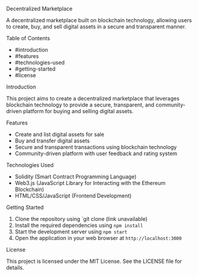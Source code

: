 Decentralized Marketplace


A decentralized marketplace built on blockchain technology, allowing users to create, buy, and sell digital assets in a secure and transparent manner.


Table of Contents

- #introduction
- #features
- #technologies-used
- #getting-started
- #license


Introduction

This project aims to create a decentralized marketplace that leverages blockchain technology to provide a secure, transparent, and community-driven platform for buying and selling digital assets.


Features

- Create and list digital assets for sale
- Buy and transfer digital assets
- Secure and transparent transactions using blockchain technology
- Community-driven platform with user feedback and rating system


Technologies Used

- Solidity (Smart Contract Programming Language)
- Web3.js (JavaScript Library for Interacting with the Ethereum Blockchain)
- HTML/CSS/JavaScript (Frontend Development)


Getting Started

1. Clone the repository using `git clone (link unavailable)
2. Install the required dependencies using `npm install`
3. Start the development server using `npm start`
4. Open the application in your web browser at `http://localhost:3000`


License

This project is licensed under the MIT License. See the LICENSE file for details.


